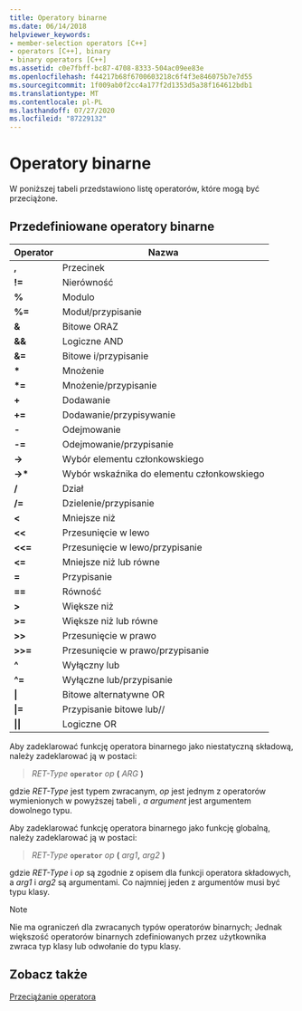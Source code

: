 ```yaml
---
title: Operatory binarne
ms.date: 06/14/2018
helpviewer_keywords:
- member-selection operators [C++]
- operators [C++], binary
- binary operators [C++]
ms.assetid: c0e7fbff-bc87-4708-8333-504ac09ee83e
ms.openlocfilehash: f44217b68f6700603218c6f4f3e846075b7e7d55
ms.sourcegitcommit: 1f009ab0f2cc4a177f2d1353d5a38f164612bdb1
ms.translationtype: MT
ms.contentlocale: pl-PL
ms.lasthandoff: 07/27/2020
ms.locfileid: "87229132"
---
```

# <a name="binary-operators"></a>Operatory binarne

W poniższej tabeli przedstawiono listę operatorów, które mogą być przeciążone.

## <a name="redefinable-binary-operators"></a>Przedefiniowane operatory binarne

|Operator|Nazwa|
|--------------|----------|
|**,**|Przecinek|
|**!=**|Nierówność|
|**%**|Modulo|
|**%=**|Moduł/przypisanie|
|**&**|Bitowe ORAZ|
|**&&**|Logiczne AND|
|**&=**|Bitowe i/przypisanie|
|**&#42;**|Mnożenie|
|**&#42;=**|Mnożenie/przypisanie|
|**+**|Dodawanie|
|**+=**|Dodawanie/przypisywanie|
|**-**|Odejmowanie|
|**-=**|Odejmowanie/przypisanie|
|**->**|Wybór elementu członkowskiego|
|**->&#42;**|Wybór wskaźnika do elementu członkowskiego|
|**/**|Dział|
|**/=**|Dzielenie/przypisanie|
|**<**|Mniejsze niż|
|**<<**|Przesunięcie w lewo|
|**<<=**|Przesunięcie w lewo/przypisanie|
|**<=**|Mniejsze niż lub równe|
|**=**|Przypisanie|
|**==**|Równość|
|**>**|Większe niż|
|**>=**|Większe niż lub równe|
|**>>**|Przesunięcie w prawo|
|**>>=**|Przesunięcie w prawo/przypisanie|
|**^**|Wyłączny lub|
|**^=**|Wyłączne lub/przypisanie|
|**&#124;**|Bitowe alternatywne OR|
|**&#124;=**|Przypisanie bitowe lub//|
|**&#124;&#124;**|Logiczne OR|

Aby zadeklarować funkcję operatora binarnego jako niestatyczną składową, należy zadeklarować ją w postaci:

> *RET-Type* **`operator`** *op* **(** *ARG* **)**

gdzie *RET-Type* jest typem zwracanym, *op* jest jednym z operatorów wymienionych w powyższej tabeli *, a argument* jest argumentem dowolnego typu.

Aby zadeklarować funkcję operatora binarnego jako funkcję globalną, należy zadeklarować ją w postaci:

> *RET-Type* **`operator`** *op* **(** _arg1_**,** _arg2_ **)**

gdzie *RET-Type* i *op* są zgodnie z opisem dla funkcji operatora składowych, a *arg1* i *arg2* są argumentami. Co najmniej jeden z argumentów musi być typu klasy.

> [!NOTE]
> Nie ma ograniczeń dla zwracanych typów operatorów binarnych; Jednak większość operatorów binarnych zdefiniowanych przez użytkownika zwraca typ klasy lub odwołanie do typu klasy.

## <a name="see-also"></a>Zobacz także

[Przeciążanie operatora](../cpp/operator-overloading.md)
